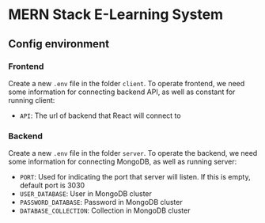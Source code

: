 # MERN Stack E-Learning System

## Config environment

### Frontend

Create a new `.env` file in the folder `client`. To operate frontend, we need some information for connecting backend API, as well as constant for running client:
- `API`: The url of backend that React will connect to

### Backend

Create a new `.env` file in the folder `server`. To operate the backend, we need some information for connecting MongoDB, as well as running server:

- `PORT`: Used for indicating the port that server will listen. If this is empty, default port is 3030
- `USER_DATABASE`: User in MongoDB cluster
- `PASSWORD_DATABASE`: Password in MongoDB cluster
- `DATABASE_COLLECTION`: Collection in MongoDB cluster